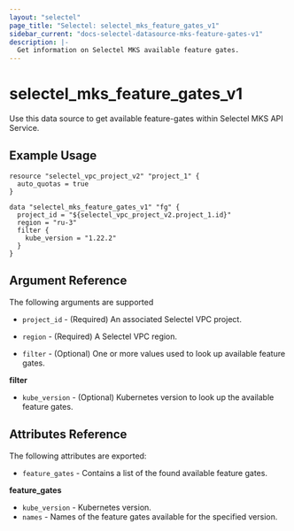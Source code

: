 ```yaml
---
layout: "selectel"
page_title: "Selectel: selectel_mks_feature_gates_v1"
sidebar_current: "docs-selectel-datasource-mks-feature-gates-v1"
description: |-
  Get information on Selectel MKS available feature gates.
---
```


# selectel\_mks\_feature_gates_v1

Use this data source to get available feature-gates within Selectel MKS API Service.

## Example Usage

```hcl
resource "selectel_vpc_project_v2" "project_1" {
  auto_quotas = true
}

data "selectel_mks_feature_gates_v1" "fg" {
  project_id = "${selectel_vpc_project_v2.project_1.id}"
  region = "ru-3"
  filter {
    kube_version = "1.22.2"
  }
}
```

## Argument Reference

The following arguments are supported

* `project_id` - (Required) An associated Selectel VPC project.

* `region` - (Required) A Selectel VPC region.

* `filter` - (Optional) One or more values used to look up available feature gates.

**filter**

- `kube_version` - (Optional) Kubernetes version to look up the available feature gates.

## Attributes Reference

The following attributes are exported:

* `feature_gates` - Contains a list of the found available feature gates.

**feature_gates**

- `kube_version` - Kubernetes version.
- `names` - Names of the feature gates available for the specified version.
